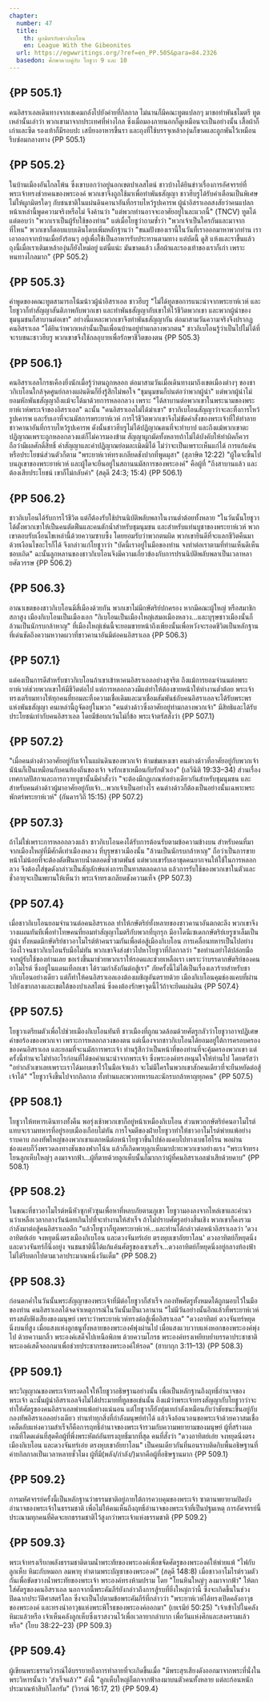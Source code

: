 ```yaml
---
chapter:
  number: 47
  title:
    th: ผูกมิตรกับชาวกิเบโอน
    en: League With the Gibeonites
  url: https://egwwritings.org/?ref=en_PP.505&para=84.2326
  basedon: ศึกษาควบคู่กับ โยชูวา 9 และ 10
---
```


## {PP 505.1}

คนอิสราเอลเดินทางจากเชเคมกลังไปยังค่ายที่กิลกาล ไม่นานก็มีคณะทูตแปลกๆ มาขอทำพันธไมตรี ทูตเหล่านั้นเล่าว่า พวกเขามาจากประเทศที่ห่างไกล ซึ่งเมื่อมองภายนอกก็ดูเหมือนจะเป็นอย่างนั้น เสื้อผ้าก็เก่าและซีด รองเท้าก็มีรอบปะ เสบียงอาหารขึ้นรา และถุงที่ใช้บรรจุเหล้าองุ่นก็ขาดและถูกพันไว้เหมือนรีบซ่อมกลางทาง {PP 505.1}

## {PP 505.2}

ในบ้านเมืองอันไกลโพ้น ซึ่งเขาบอกว่าอยู่นอกเขตปาเลสไตน์ ชาวบ้างได้ยินข่าวเรื่องการอัศจรรย์ที่พระเจ้าทรงช่วยคนของพระองค์ พวกเขาจึงถูกใช้มาเพื่อทำพันธสัญญา ชาวฮีบรูได้รับคำเตือนเป็นพิเศษไม่ให้ผูกมิตรใดๆ กับชนชาติในแผ่นดินคานาอันที่กราบไหว้รูปเคารพ ผู้นำอิสราเอลสงสัยว่าคนแปลกหน้าเหล่านี้พูดความจริงหรือไม่ จึงค้านว่า "แต่พวกท่านอาจจะอาศัยอยู่ในละแวกนี้" (TNCV) ทูตได้แต่ตอบว่า "พวกเราเป็นผู้รับใช้ของท่าน" แต่เมื่อโยชูว่าถามซ้ำว่า "พวกเจ้าเป็นใครกันและมาจากที่ไหน" พวกเขาก็ตอบแบบเดินโดบเพิ่มหลักฐานว่า "ขนมปังของเรานี้ในวันที่เราออกมาหาพวกท่าน เราเอาออกจากบ้านเมื่อยังร้อนๆ อยู่เพื่อใช้เป็นอาหารรับประทานตามทาง แต่บัดนี้ ดูสิ แห้งและราขึ้นแล้ว ถุงนี้เมื่อเราเติมเหล้าองุ่นก็ยังใหม่อยู่ แต่นี่แน่ะ มันขาดแล้ว เสื้อผ้าและรองเท้าของเราก็เก่า เพราะหนทางไกลมาก" {PP 505.2}

## {PP 505.3}

คำพูดของคณะทูตสามารถโน้มน้าวผู้นำอิสราเอล ชาวฮีบรู "ไม่ได้ทูลขอการแนะนำจากพระยาห์เวห์ และโยชูวาก็ทำสัญญาสันติภาพกับพวกเขา และทำพันธสัญญากับเขาให้ไว้ชีวิตพวกเขา และพวกผู้นำของชุมนุมชนก็สาบานต่อเขา" อย่างนี้แหละพวกเขาจึงทำพันธสัญญากัน ต่อมาสามวันความจริงจึงปรากฏ คนอิสราเอล "ได้ยินว่าพวกเหล่านั้นเป็นเพื่อนบ้านอยู่ท่ามกลางพวกตน" ชาวกิเบโอนรู้ว่าเป็นไปไม่ได้ที่จะรบชนะชาวฮีบรู พวกเขาขจึงใช้กลอุบายเพื่อรักษาชีวิตของตน {PP 505.3}

## {PP 506.1}

คนอิสราเอลโกรธเคืองยิ่งนักเมื่อรู้ว่าตนถูกหลอก ต่อมาสามวันเมื่อเดินทางมาถึงเขตเมืองต่างๆ ของชาวกิเบโอนใกล้จุดศูนย์กลางแผ่นดินก็ยิ่งรู้สึกไม่พอใจ "ชุมนุมชนก็บ่นต่อว่าพวกผู้นำ" แต่พวกผู้นำไม่ยอมหักพันธสัญญาถึงแม้จะได้มาด้วยการหลอกลวง เพราะ "ได้สาบานต่อพวกเขาในพระนามของพระยาห์เวห์พระเจ้าของอิสราเอล" ฉะนั้น "คนอิสราเอลไม่ได้ฆ่าเขา" ชาวกิเบโอนสัญญาว่าจะละทิ้งการไหว้รูปเคารพ และรับเอาที่จะนมัสการพระยาห์เวห์ การไว้ชีวิตพวกเขาจึงไม่ขัดคำสั่งของพระเจ้าที่ให้ทำลายชาวคานาอันที่กราบไหว้รูปเคารพ ดังนั้นชาวฮีบรูไม่ได้ปฏิญาณตนที่จะทำบาป และถึงแม้พวกเขาตะปฏิญาณเพราะถูกหลอกลวงแต่ก็ไม่ควรมองข้าม สัญญาผูกมัดทั้งหลายถ้าไม่ได้บังคับให้ทำผิดก็ควรถือว่ามีผลศักดิ์สิทธิ์ คำสัญญาและคำปฏิญาณย่อมละเมิดมิได้ ไม่ว่าจะเป็นเพราะเห็นแก่ได้ การแก้แค้น หรือประโยชน์ส่วนตัวก็ตาม "พระยาห์เวห์ทรงเกลียดชังปากที่พูดมุสา" (สุภาษิต 12:22) "ผู้ใดจะขึ้นไปบนภูเขาของพระยาห์เวห์ และผู้ใดจะยืนอยู่ในสถานนมัสการของพระองค์" คือผู้ที่ "ถึงสาบานแล้ว และต้องเสียประโยชน์ เขาก็ไม่กลับคำ" (สดุดี 24:3; 15:4) {PP 506.1}

## {PP 506.2}

ชาวกิเบโอนได้รับการไว้ชีวิต แต่ก็ต้องรับใช้ปรนนิบัติพลับพลาในงานต่ำต้อยทั้งหลาย "ในวันนั้นโยชูวาได้ตั้งพวกเขาให้เป็นคนตัดฟืนและคนตักน้ำสำหรับชุมนุมชน และสำหรับแท่นบูชาของพระยาห์เวห์ พวกเขาตอบรับเงื่อนไขเหล่านี้ด้วยความซาบซึ้ง โดยยอมรับว่าพวกตนผิด พวกเขายินดีที่จะแลกชีวิตคืนมาด้วยเงือนไขอะไรก็ได้ จึงกล่าวแก่โยชูวาว่า "บัดนี้เราอยู่ในมือของท่าน จงทำต่อเราตามที่ท่านเห็นดีเห็นชอบเถิด" ฉะนั้นลูกหลานของชาวกิเบโอนจึงมีความเกี่ยวข้องกับการปรนนิบัติพลับพลาเป็นเวลาหลายศัตวรรษ {PP 506.2}

## {PP 506.3}

อาณาเขตของชาวกิเบโอนมีสี่เมืองด้วยกัน พวกเขาไม่มีกษัตริย์ปกครอง หากมีคณะผู้ใหญ่ หรือสมาชิกสภาสูง เมืองกิเบโอนเป็นเมืองเอก "กิเบโอนเป็นเมืองใหญ่เสมอเมืองหลวง…และบุรุษชาวเมืองนั้นก็ล้วนเป็นนักรบกล้าหาญ" ที่เมืองใหญ่เช่นนี้จะยอมขายหน้าถึงเพียงนั้นเพื่อหวังจะรอดชีวิตเป็นหลักฐานที่เด่นชัดถึงความหวาดผวาที่ชาวคานาอันมีต่อคนอิสราเอล {PP 506.3}

## {PP 507.1}

แต่คงเป็นการดีสำหรับชาวกิเบโอนถ้าเขาเข้าหาคนอิสราเอลอย่างสุจริต ถึงแม้การยอมจำนนต่อพระยาห์เวห์ช่วยพวกเขาให้มีชีวิตต่อไป แต่การหลอกลวงมีแต่ทำให้ต้องขายหน้าให้ทำงานต่ำต้อย พระเจ้าทรงเตรียมทางให้ทุกคนที่ยอมละทิ้งความเชื่อเดิมและมาเชื่อมสัมพันธ์กับคนอิสราเอลจะได้รับพระพรแห่งพันธสัญญา คนเหล่านี้ถูจัดอยู่ในพวก "คนต่างด้าวซึ่งอาศัยอยู่ท่ามกลางพวกเจ้า" มีสิทธิและได้รับประโยชน์เท่ากับคนอิสราเอล โดยมีข้อยกเว้นไม่กี่ข้อ พระเจ้าตรัสสั่งว่า {PP 507.1}

## {PP 507.2}

"เมื่อคนต่างด้าวอาศัยอยู่กับเจ้าในแผ่นดินของพวกเจ้า ห้ามข่มเหงเขา คนต่างด้าวที่อาศัยอยู่กับพวกเจ้านัน้นก็เป็นเหมือนกับคนท้องถิ่นของเจ้า จงรักเขาเหมือนกับรักตัวเอง" (เลวีนิติ 19:33–34) ส่วนเรื่องเทศกาลปัสกาและการถวายบูชานั้นมีคำสั่งว่า "จะต้องมีกฎเกณฑ์อย่างเดียวกันสำหรับชุมนุมชน และสำหรับคนต่างด้าวผู้มาอาศัยอยู่กับเจ้า…พวกเจ้าเป็นอย่างไร คนต่างด้าวก็ต้องเป็นอย่างนั้นเฉพาะพระพักตร์พระยาห์เวห์" (กันดารวิถี 15:15) {PP 507.2}

## {PP 507.3}

ถ้าไม่ใช่เพราะการหลอกลวงแล้ว ชาวกิเบโอนคงได้รับการต้อนรับตามข้อความข้างบน สำหรับคนที่มาจากเมืองใหญ่ที่มีศักดิ์เท่าเมืองหลวง ที่บุรุษชาวเมืองนั้น "ล้วนเป็นนักรบกล้าหาญ" ถือว่าเป็นการขายหน้าไม่น้อยที่จะต้องตัดฟืนหาบน้ำตลอดชั่วชาตพันธ์ แต่พวกเขารับเอาชุดคนยากจนให้ใช้ในการหลอกลวง จึงต้องใส่ชุดดังกล่าวเป็นสัญลักษ์แห่งการเป็นทาสตลอดกาล แล้วการรับใช้ของพวกเขาในตัวและชั่วอายุจะเป็นพยานให้เห็นว่า พระเจ้าทรงเกลียดชังความเท็จ {PP 507.3}

## {PP 507.4}

เมื่อชาวกิเบโอนยอมจำนวนต่อคนอิสราเอล ทำให้กษัตริย์ทั้งหลายของชาวคานาอันตกตะลึง พวกเขาจึงวางแผนทันทีเพื่อทำโทษคนที่ยอมทำสัญญาไมตรีกับพวกที่บุกรุก มีอาโดนีเซเดกกษัตริย์เยรูซาเล็มเป็นผู้นำ ทั้งหมดมีกษัตริย์ชาวอาโมไรต์ห้าคนรวมกันเพื่อต่อสู้เมืองกิเบโอน การเคลื่อนทหารเป็นไปอย่างว่องไวจนชาวกิเบโอนรับมือไม่ทัน พวกเขาจึงส่งข่าวไปหาโยชูวาที่กิลกาลว่า "ขอท่านอย่าได้ปล่อยมือจากผู้รับใช้ของท่านเลย ขอเร่งขึ้นมาช่วยพวกเราให้รอดและช่วยเหลือเรา เพราะว่าบรรดากษัตริย์ของคนอาโมไรต์ ซึ่งอยู่ในแดนเทือกเขา ได้รวมกำลังกันต่อสู้เรา" ภัยครั้งนี้ไม่ได้เป็นเรื่องเลวร้ายสำหรับชาวกิเบโอนอย่างเดียว แต่ก็ทำให้คนอิสราเอลเองต้องเผชิญอันตรายด้วย เมืองกิเบโอนคุมช่องแคบที่ผ่านไปยังเขากลางและเขตใต้ของปาเลสไตน์ ซึ่งคงต้องรักษาจุดนี้ไว้ถ้าจะยึดแผ่นดิน {PP 507.4}

## {PP 507.5}

โยชูวาเตรียมตัวเพื่อไปช่วยเมืองกิเบโอนทันที ชาวเมืองที่ถูกแวดล้อมด้วยศัตรูกลัวว่าโยชูวาอาจปฏิเศษคำขอร้องของพวกเจา เพราะการหลอกลวงของตน แต่เนื่องจากชาวกิเบโอนได้ยอมอยู่ใต้การครอบครองของคนอิสราเอล และยอมที่จะนมัสการพระเจ้า ท่านรู้สึกว่าเป็นหน้าที่ของท่านที่จะคุ้มครองพวกเขา แต่ครั้งนี้ท่านจะไม่ทำอะไรก่อนที่ได้ขอคำแนะนำจากพระเจ้า ซึ่งพระองค์ทรงหนุนใจให้ท่านไป โดยตรัสว่า "อย่ากลัวเขาเลยเพราะเราได้มอบเขาไว้ในมือเจ้าแล้ว จะไม่มีใครในพวกเขาสักคนเดียวที่จะยืนหยัดต่อสู้เจ้าได้" "โยชูวาจึงขึ้นไปจากกิลกาล ทั้งท่านและพวกทหารและนักรบกล้าหาญทุกคน" {PP 507.5}

## {PP 508.1}

โยชูวาให้ทหารเดินทางทั้งคืน พอรุ่งเช้าพวกเขาก็อยู่หน้าเหมืองกิเบโอน ส่วนพวกกษัตริย์คนอาโมไรต์แทบจะรวมทหารที่อยู่รอบเมืองเกือบไม่ทัน การโจมตีของฝ่ายโยชูวาทำให้ชาวอาโมไรต์พ่ายแพ้อย่างราบคาบ กองทัพใหญ่ของพวกเขาแตกหนีต่อหน้าโยชูวาขึ้นไปช่องแคบไปทางเบธโฮโรน พอผ่านช่องแคบก็วิ่งพรวดลงทางชันของฟากโน้น แล้วก็เกิดพายุลูกเห็บมาปะทะพวกเขาอย่างแรง “พระเจ้าทรงโยนลูกเห็บใหญ่ๆ ลงมาจากฟ้า…ผู้ที่ตายด้วยลูกเห็บนั้นก็มากกว่าผู้ที่คนอิสราเอลฆ่าเสียด้วยดาบ”<!--โยชูวา 10:11 TH1971--> {PP 508.1}

## {PP 508.2}

ในขณะที่ชาวอาโมไรต์หนีหัวซุกหัวซุนเพื่อหาที่หลบภัยตามภูเขา โยชูวามองลงจากไหล่เขาและคำนวนว่าเหลือเวลากลางวันน้อยเกินไปที่จะทำงานให้สำเร็จ ถ้าไม่ปราบศัตรูอย่างสิ้นเชิง พวกเขาก็คงรวมกำลังมาต่อสู้คนอิสราเอลอีก "แล้วโยชูวาก็ทูลพระยาห์เวห์…และท่านได้กล่าวต่อหน้าอิสราเอลว่า 'ดวงอาทิตย์เอ๋ย จงหยุดนิ่งตรงเมืองกิเบโอน และดวงจันทร์เอ๋ย ตรงหุบเขาอัยยาโลน' ดวงอาทิตย์ก็หยุดนิ่ง และดวงจันทร์ก็นิ่งอยู่ง จนชนชาตินี้ได้แก้แค้นศัตรูของเขาเสร็จ…ดวงอาทิตย์ก็หยุดนิ่งอยู่กลางท้องฟ้า ไม่ได้รีบตกไปตามเวลาประมาณหนึ่งวันเต็ม" {PP 508.2}

## {PP 508.3}

ก่อนตกค่ำในวันนั้นพระสัญญาของพระเจ้าที่มีต่อโยชูวาก็สำเร็จ กองทัพศัตรูทั้งหมดได้ถูกมอบไว้ในมือของท่าน คนอิสราเอลได้จดจำเหตุการณ์ในวันนั้นเป็นเวลานาน "ไม่มีวันอย่างนั้นอีกแล้วที่พระยาห์เวห์ทรงสดับฟังเสียงของมนุษย์ เพราะว่าพระยาห์เวห์ทรงต่อสู้เพื่ออิสราเอล" "ดวงอาทิตย์ ดวงจันทร์หยุดนิ่งบนที่สูง เมื่อแสงแห่งลูกธนูทั้งหลายของพระองค์่พุ่งผ่านไป เมื่อแสงแวบวาบแห่งหอกของพระองค์พุ่งไป ด้วยความกลิ้ว พระองค์เสด็จไปเหนือพิภพ ด้วยความโกรธ พระองค์ทรงเหยียบย่ำบรรดาประชาชาติ พระองค์เสด็จออกมาเพื่อช่วยประชากรของพระองค์ให้รอด" (ฮาบากุก 3:11–13) {PP 508.3}

## {PP 509.1}

พระวิญญาณของพระเจ้าทรงดลใจให้โยชูวาอธิษฐานอย่างนั้น เพื่อเป็นหลักฐานถึงฤทธิ์อำนาจของพระเจ้า ฉะนั้นผู้นำอิสราเอลจึงไม่ได้ประมาทที่ทูลขอเช่นนั้น ถึงแม้ว่าพระเจ้าทรงสัญญากับโยชูวาว่าจะทำให้ศัตรูของคนอิสราเอลพ่ายแพ้อย่างแน่นอน แต่โยชูวาก็ยังทุ่มเทกำลังเหมือนกับว่าชัยชนะขึ้นอยู่กับกองทัพอิสราเอลอย่างเดียว ท่านทำทุกสิ่งที่กำลังมนุษย์ทำได้ แล้วจึงอ้อนวอนขอพระเจ้าด้วยควาสมเชื่อ เคล็ดลับแห่งความสำเร็จก็คือการฤทธิ์อำนาจของพระเจ้ารวมกับความพยายามของมนุษย์ ผู้ที่สร้างผลงานที่โดดเด่นที่สุดคือผู้ที่พึ่งพระหัตถ์อันทรงฤทธิ์มากที่สุด คนที่สั่งว่า "ดวงอาทิตย์เอ๋ย จงหยุดนิ่งตรงเมืองกิเบโอน และดวงจันทร์เอ๋ย ตรงหุบเขาอัยยาโลน" เป็นคนเดียวกันที่นอนราบติดกิบพื้นอธิษฐานที่ค่ายกิลกาลเป็นเวลาหลายชั่วโมง ผู้ที่มี(พลัง/กำลัง/)มากคือผู้ที่อธิษฐานมาก {PP 509.1}

## {PP 509.2}

การมหัศจรรย์ครั้งนี้เป็นหลักฐานว่าธรรมชาติอยู่ภายใต้การควบคุมของพระเจ้า ซาตานพยายามปิดบังอำนาจของพระเจ้าในธรรมชาติ เพื่อไม่ให้คนเห็นถึงฤทธิ์อำนาจของพระเจ้าที่เป็นปฐมเหตุ การอัศจรรย์นี้ประณามทุกคนที่คิดจะยกธรรมชาติไว้สูงกว่าพระเจ้าแห่งธรรมชาติ {PP 509.2}

## {PP 509.3}

พระเจ้าทรงเรียกพลังธรรมชาติตามน้ำพระทัยของพระองค์เพื่อขจัดศัตรูของพระองค์ให้พ่ายแพ้ "ไฟกับลูกเห็บ หิมะกับหมอก ลมพายุ ทำตามพระบัญชาของพระองค์" (สดุดี 148:8) เมื่อชาวอาโมไรต์รวมตัวกันเพื่อขัดขวางน้ำพระทัยของพระเจ้า พระองค์ทรงห้ามปราม โดย "โยนหินใหญ่ๆ ลงมาจากฟ้า" ให้ตกใส่ศัตรูของคนอิสราเอล นอกจากนี้พระคัมภีร์ยังกล่าวถึงการสู้รบที่ยิ่งใหญ่กว่านี้ ซึ่งจะเกิดขึ้นในช่วงปิดฉากประวัติศาสตร์โลก ซึ่งจะเป็นไปตามข้อพระคัมภีร์ที่กล่าวว่า "พระยาห์เวห์ได้ทรงเปิดคลังอาวุธของพระองค์ และทรงนำอาวุธแห่งพระพิโรธของพระองค์ออกมา" (เยเรมีย์ 50:25) "เจ้าเข้าไปในคลังหิมะแล้วหรือ เจ้าเห็นคลังลูกเห็บซึ่งเราสงวนไว้เพื่อเวลายากลำบาก เพื่อวันแห่งศึกและสงครามแล้วหรือ" (โยบ 38:22–23) {PP 509.3}

## {PP 509.4}

ผู้เขียนพระธรรมวิวรณ์ได้บรรยายถึงการทำลายที่จะเกิดขึ้นเมื่อ "มีพระสุรเสียงดังออกมาจากพระที่นั่งในพระวิหารนั้นว่า 'สำเร็จแล้ว'" ดังนี้ "ลูกเห็บใหญ่ก็ตกจากฟ้าลงมาบนตัวคนทั้งหลาย แต่ละก้อนหนักประมาณห้าสิบกิโลกรัม" (วิวรณ์ 16:17, 21) {PP 509.4}
